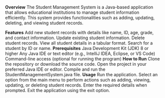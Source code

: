 **Overview**
The Student Management System is a Java-based application that allows educational institutions to manage student information efficiently. This system provides functionalities such as adding, updating, deleting, and viewing student records.

**Features**
Add new student records with details like name, ID, age, grade, and contact information.
Update existing student information.
Delete student records.
View all student details in a tabular format.
Search for a student by ID or name.
**Prerequisites**
Java Development Kit (JDK) 8 or higher
Any Java IDE or text editor (e.g., IntelliJ IDEA, Eclipse, or VS Code)
Command-line access (optional for running the program)
**How to Run**
Clone the repository or download the source code.
Open the project in your preferred Java IDE or editor.
Compile and run the StudentManagementSystem.java file.
**Usage**
Run the application.
Select an option from the main menu to perform actions such as adding, viewing, updating, or deleting student records.
Enter the required details when prompted.
Exit the application using the exit option.

